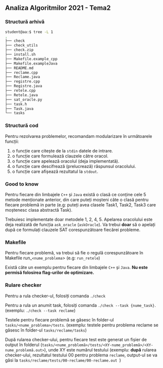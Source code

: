 ## Analiza Algoritmilor 2021 - Tema2

### Structură arhivă
```bash
student@aa:$ tree -L 1
.
├── check
├── check_utils
├── check.zip
├── install.sh
├── Makefile.example_cpp
├── Makefile.exampleJava
├── README.md
├── reclame.cpp
├── Reclame.java
├── registre.cpp
├── Registre.java
├── retele.cpp
├── Retele.java
├── sat_oracle.py
├── task.h
├── Task.java
└── tasks

```


### Structură cod 

Pentru rezolvarea problemelor, recomandam modularizare
în următoarele funcții:

1. o funcție care citește de la `stdin` datele de intrare.
2. o funcție care formulează clauzele către oracol.
3. o funcție care apelează oracolul (deja implementată).
4. o funcție care descifrează (prelucrează) răspunsul oracolului.
5. o funcție care afișează rezultatul la `stdout`.

### Good to know

Pentru fiecare din limbajele `C++` și `Java` există o clasă
ce conține cele 5 metode menționate anterior, din care puteți moșteni câte o clasă pentru fiecare problemă in parte (e.g: puteți avea clasele Task1, Task2, Task3 care moștenesc clasa abstractă Task).

Trebuiesc implementate doar metodele 1, 2, 4, 5. Apelarea oracolului este deja realizată de funcția `ask_oracle` (`askOracle`). Va trebui **doar** să o apelați după ce formulați clauzele SAT corespunzătoare fiecărei probleme.

### Makefile

Pentru fiecare problemă, va trebui să fie o regulă corespunzătoare în Makefile run_`<nume_problema`> (e.g: `run_retele`)

Există câte un exemplu pentru fiecare din limbajele `C++` și `Java`. **Nu este permisă folosirea flag-urilor de optimizare.**

### Rulare checker

Pentru a rula checker-ul, folosiți comanda `./check`

Pentru a rula un anumit task, folosiți comanda `./check --task {nume_task}`. (exemplu: `./check --task reclame`)

Testele pentru fiecare problemă se găsesc în folder-ul `tasks/<nume_problema>/tests`. (exemplu: testele pentru problema reclame se găsesc în folder-ul `tasks/reclame/tasks`)

După rularea checker-ului, pentru fiecare test este generat un fișier de output în folderul (`tasks/<nume_problemă>/tests/<XY-nume_problemă>/<XY-nume_problemă.out>`), unde XY este numărul testului
(exemplu: **după** rularea checker-ului, rezultatul testului 00 pentru problema `reclame`, output-ul se va găsi la ` tasks/reclame/tests/00-reclame/00-reclame.out 
`)
